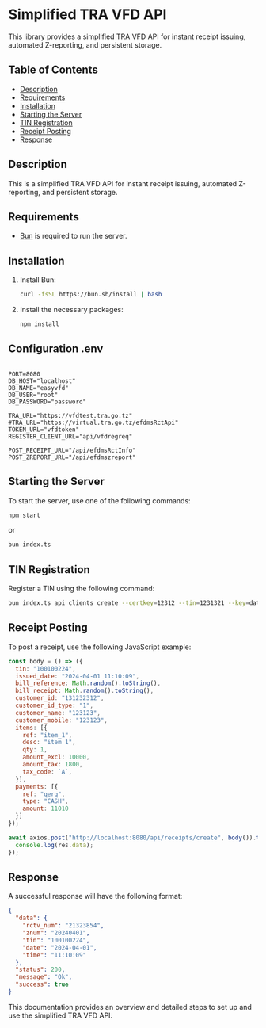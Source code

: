 # Simplified TRA VFD API

This library provides a simplified TRA VFD API for instant receipt issuing, automated Z-reporting, and persistent storage.

## Table of Contents

- [Description](#description)
- [Requirements](#requirements)
- [Installation](#installation)
- [Starting the Server](#starting-the-server)
- [TIN Registration](#tin-registration)
- [Receipt Posting](#receipt-posting)
- [Response](#response)

## Description

This is a simplified TRA VFD API for instant receipt issuing, automated Z-reporting, and persistent storage.

## Requirements

- [Bun](https://bun.sh/docs/installation) is required to run the server.

## Installation

1. Install Bun:
    ```bash
    curl -fsSL https://bun.sh/install | bash
    ```
2. Install the necessary packages:
    ```bash
    npm install
    ```

## Configuration .env

```.env

PORT=8080
DB_HOST="localhost"
DB_NAME="easyvfd"
DB_USER="root"
DB_PASSWORD="password"

TRA_URL="https://vfdtest.tra.go.tz"
#TRA_URL="https://virtual.tra.go.tz/efdmsRctApi"
TOKEN_URL="vfdtoken"
REGISTER_CLIENT_URL="api/vfdregreq"

POST_RECEIPT_URL="/api/efdmsRctInfo"
POST_ZREPORT_URL="/api/efdmszreport"
```



## Starting the Server

To start the server, use one of the following commands:

```bash
npm start
```
or
```bash
bun index.ts
```

## TIN Registration

Register a TIN using the following command:

```bash
bun index.ts api clients create --certkey=12312 --tin=1231321 --key=data/key.pem --certpath=data/cert.pem
```

## Receipt Posting

To post a receipt, use the following JavaScript example:

```js
const body = () => ({
  tin: "100100224",
  issued_date: "2024-04-01 11:10:09",
  bill_reference: Math.random().toString(),
  bill_receipt: Math.random().toString(),
  customer_id: "131232312",
  customer_id_type: "1",
  customer_name: "123123",
  customer_mobile: "123123",
  items: [{
    ref: "item_1",
    desc: "item 1",
    qty: 1,
    amount_excl: 10000,
    amount_tax: 1800,
    tax_code: `A`,
  }],
  payments: [{
    ref: "qerq",
    type: "CASH",
    amount: 11010
  }]
});

await axios.post("http://localhost:8080/api/receipts/create", body()).then(res => {
  console.log(res.data);
});
```

## Response

A successful response will have the following format:

```json
{
  "data": {
    "rctv_num": "21323854",
    "znum": "20240401",
    "tin": "100100224",
    "date": "2024-04-01",
    "time": "11:10:09"
  },
  "status": 200,
  "message": "Ok",
  "success": true
}
```

This documentation provides an overview and detailed steps to set up and use the simplified TRA VFD API. 
